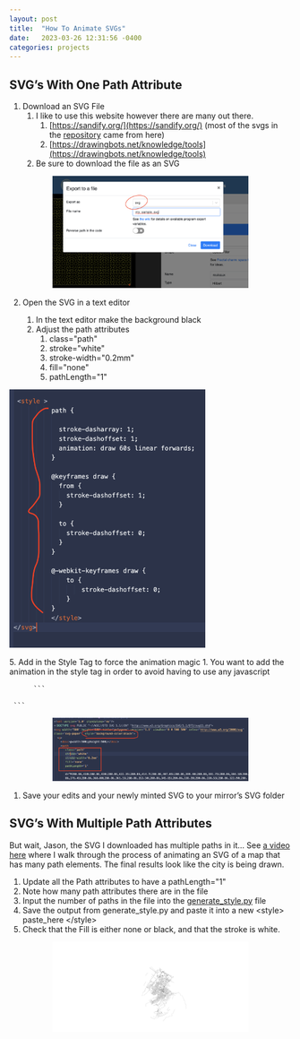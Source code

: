 ```yaml
---
layout: post
title:  "How To Animate SVGs"
date:   2023-03-26 12:31:56 -0400
categories: projects
---
```


## SVG’s With One Path Attribute 

1. Download an SVG File 
    1. I like to use this website however there are many out there. 
        1. [https://sandify.org/](https://sandify.org/) (most of the svgs in the [repository](https://github.com/jbamford/MMM-PenPlotter/tree/main/example_svg) came from here)
        2. [https://drawingbots.net/knowledge/tools](https://drawingbots.net/knowledge/tools)
    2. Be sure to download the file as an SVG

<p align="center">
<img src="/images/export-from-tool.png" alt="drawing" width="350" style="center"/><br>
</p>   

2. Open the SVG in a text editor 
    1. In the text editor make the background black
    2. Adjust the path attributes
        1. class="path"
        2.  stroke="white"
        3. stroke-width="0.2mm"
        4. fill="none"
        5. pathLength="1"
   
   <p align="center">
<img src="/images/style-info.png" alt="drawing" width="350" style="center"/><br>
</p>
    5. Add in the Style Tag to force the animation magic 
        1. You want to add the animation in the style tag in order to avoid having to use any javascript
         
          ```
 <style>
        path {

            stroke-dasharray: 1;
            stroke-dashoffset: 1;
            animation: draw 60s linear forwards;
          }
          
          @keyframes draw {
            from {
              stroke-dashoffset: 1;
            }
          
            to {
              stroke-dashoffset: 0;
            }
          }

          @-webkit-keyframes draw {
              to {
                  stroke-dashoffset: 0;
              }
          }          
          
    </style>
     
     ```
   <p align="center">
<img src="/images/path-atts.png" alt="drawing" width="350" style="center"/><br>
</p>     
     
1. Save your edits and your newly minted SVG to your mirror’s SVG folder

## SVG’s With Multiple Path Attributes 

But wait, Jason, the SVG I downloaded has multiple paths in it… See [a video here](https://youtu.be/Nz0SzKKdd-A) where I walk through the process of animating an SVG of a map that has many path elements. The final results look like the city is being drawn. 

1. Update all the Path attributes to have a pathLength="1"
2. Note how many path attributes there are in the file
3. Input the number of paths in the file into the [generate_style.py](https://gist.github.com/jbamford/964e6e3ad1dd8afd17507e2ce70eff94) file
4. Save the output from generate_style.py and paste it into a new &lt;style> paste_here &lt;/style>
5. Check that the Fill is either none or black, and that the stroke is white. 

<p align="center">
<img src="/images/Scranton.svg" alt="drawing" width="350" style="center"/><br>
</p>   